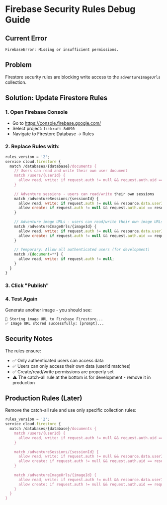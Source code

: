# Firebase Security Rules Debug Guide

## Current Error
```
FirebaseError: Missing or insufficient permissions.
```

## Problem
Firestore security rules are blocking write access to the `adventureImageUrls` collection.

## Solution: Update Firestore Rules

### 1. Open Firebase Console
- Go to https://console.firebase.google.com/
- Select project: `litkraft-8d090`  
- Navigate to Firestore Database → Rules

### 2. Replace Rules with:

```javascript
rules_version = '2';
service cloud.firestore {
  match /databases/{database}/documents {
    // Users can read and write their own user document
    match /users/{userId} {
      allow read, write: if request.auth != null && request.auth.uid == userId;
    }
    
    // Adventure sessions - users can read/write their own sessions
    match /adventureSessions/{sessionId} {
      allow read, write: if request.auth != null && resource.data.userId == request.auth.uid;
      allow create: if request.auth != null && request.auth.uid == resource.data.userId;
    }
    
    // Adventure image URLs - users can read/write their own image URLs
    match /adventureImageUrls/{imageId} {
      allow read, write: if request.auth != null && resource.data.userId == request.auth.uid;
      allow create: if request.auth != null && request.auth.uid == request.resource.data.userId;
    }
    
    // Temporary: Allow all authenticated users (for development)
    match /{document=**} {
      allow read, write: if request.auth != null;
    }
  }
}
```

### 3. Click "Publish"

### 4. Test Again
Generate another image - you should see:
```
💾 Storing image URL to Firebase Firestore...
✅ Image URL stored successfully: [prompt]...
```

## Security Notes

The rules ensure:
- ✅ Only authenticated users can access data
- ✅ Users can only access their own data (userId matches)
- ✅ Create/read/write permissions are properly set
- ⚠️  The catch-all rule at the bottom is for development - remove it in production

## Production Rules (Later)
Remove the catch-all rule and use only specific collection rules:

```javascript
rules_version = '2';
service cloud.firestore {
  match /databases/{database}/documents {
    match /users/{userId} {
      allow read, write: if request.auth != null && request.auth.uid == userId;
    }
    
    match /adventureSessions/{sessionId} {
      allow read, write: if request.auth != null && resource.data.userId == request.auth.uid;
      allow create: if request.auth != null && request.auth.uid == resource.data.userId;
    }
    
    match /adventureImageUrls/{imageId} {
      allow read, write: if request.auth != null && resource.data.userId == request.auth.uid;
      allow create: if request.auth != null && request.auth.uid == request.resource.data.userId;
    }
  }
}
```
